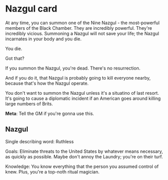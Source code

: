 # Nazgul card

At any time, you can summon one of the Nine Nazgul - the most-powerful members of the Black Chamber. They are incredibly powerful. They're incredibly vicious. Summoning a Nazgul will not save your life; the Nazgul incarnates in your body and you die.

You die.

Got that?

If you summon the Nazgul, you're dead. There's no resurrection.

And if you do it, that Nazgul is probably going to kill everyone nearby, because that's how the Nazgul operate.

You don't want to summon the Nazgul unless it's a situatino of last resort. It's going to cause a diplomatic incident if an American goes around killing large numbers of Brits.

**Meta**: Tell the GM if you're gonna use this.

## Nazgul

Single describing word: Ruthless

Goals: Eliminate threats to the United States by whatever means necessary, as quickly as possible. Maybe don't annoy the Laundry; you're on their turf.

Knowledge: You know everything that the person you assumed control of knew. Plus, you're a top-noth ritual magician.
